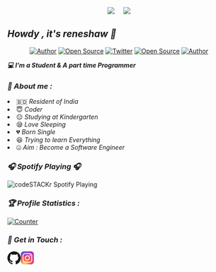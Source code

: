 <!-- Github README -->
<p align="center"><a href="https://github.com/Linkvegas">
<img height="165" src="https://github-readme-stats.vercel.app/api?username=reneshaw&show_icons=true&include_all_commits=true&theme=tokyonight&cache_seconds=3200&hide_border=true" /></a>
&nbsp;&nbsp;&nbsp;
<a href="https://github.com/LinkVegas"><img src="https://github-readme-stats.vercel.app/api/top-langs/?username=LinkVegas&layout=compact&theme=tokyonight&hide_border=true" />
</a></p>

<h2><b><i>Howdy , it's reneshaw 👋</i></b></h2>
<p align="center">
<a href="https://github.com/reneshaw"><img title="Author" src="https://img.shields.io/badge/PROFILE-@reneshaw-red.svg?style=for-the-badge&logo=github"></a>
<a href=""><img title="Open Source" src="https://img.shields.io/badge/Open%20Source-%E2%9D%A4-darkgreen?style=for-the-badge"></a>
<a href="https://twitter.com/SuvarnaRenesh"><img title="Twitter" src="https://img.shields.io/badge/TWITTER-%40SuvarnaRenesh-blue?style=for-the-badge&logo=twitter"></a>
<a href="https://instagram.com/__renesh__"><img title="Open Source" src="https://img.shields.io/badge/INSTAGRAM-%40__renesh__-red?style=for-the-badge&logo=instagram"></a>
<a href="https://linktr.ee/LinkVegas"><img title="Author" src="https://img.shields.io/badge/LINKTREE-@LinkVegas-green.svg?style=for-the-badge&logo=linktree"></a>
</p>
<b><i>💻 I'm a Student & A part time Programmer</i></b>
<h3><b><i>🤠 About me :</i></b></h3>
<li> 🇧🇩 <i>Resident of India</i></li>
<li> 😇 <i>Coder</i></li>
<li> 😐 <i>Studying at Kindergarten</i></li>
<li> 😪 <i>Love Sleeping</i></li>
<li> 💔 <i>Born Single</i></li>
<li> 😆 <i>Trying to learn Everything</i></li>
<li> 🤐 <i>Aim : Become a Software Engineer</i></li>


<h3><b><i>🎧 Spotify Playing 🎧</i></b></h3>
<img src="https://now-playing-codestackr.vercel.app/api/spotify-playing" alt="codeSTACKr Spotify Playing" width="350" />


<h3><b><i>🏆 Profile Statistics :</i></b></h3>
<a href="https://github.com/reneshaw"><img height="25" title="Counter" src="https://komarev.com/ghpvc/?username=LinkVegas&color=blueviolet&style=flat-square"></a>

<h3><b><i>📡 Get in Touch :</i></b></h3>
<a href="https://github.com/reneshaw"><img align="left" title="Github" alt="Github" width="30px" src="assets/github.png" /></a>
<a href="https://www.instagram.com/__renesh__"><img align="left" title="Instagram" alt="Instagram" width="30px" src="assets/instagram.png" /></a>

